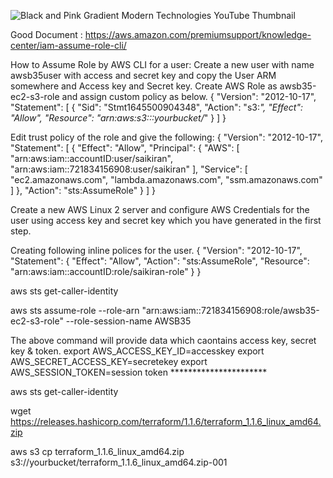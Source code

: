 
![Black and Pink Gradient Modern Technologies YouTube Thumbnail](https://github.com/saikiranpi/mastering-aws/assets/109568252/743be0d5-d5c0-4f48-9aad-aa95180c5092)





Good Document : https://aws.amazon.com/premiumsupport/knowledge-center/iam-assume-role-cli/


How to Assume Role by AWS CLI for a user:
Create a new user with name awsb35user with access and secret key and copy the User ARM somewhere and Access key and Secret key.
Create AWS Role as awsb35-ec2-s3-role and assign custom policy as below.
{
    "Version": "2012-10-17",
    "Statement": [
        {
            "Sid": "Stmt1645500904348",
            "Action": "s3:*",
            "Effect": "Allow",
            "Resource": "arn:aws:s3:::yourbucket/*"
        }
    ]
}

Edit trust policy of the role and give the following:
{
    "Version": "2012-10-17",
    "Statement": [
        {
            "Effect": "Allow",
            "Principal": {
                "AWS": [
                    "arn:aws:iam::accountID:user/saikiran",
                    "arn:aws:iam::721834156908:user/saikiran"
                ],
                "Service": [
                    "ec2.amazonaws.com",
                    "lambda.amazonaws.com",
                    "ssm.amazonaws.com"
                ]
            },
            "Action": "sts:AssumeRole"
        }
    ]
}


Create a new AWS Linux 2 server and configure AWS Credentials for the user using access key and secret key which you have generated in the first step.


Creating following inline polices for the user.
{
    "Version": "2012-10-17",
    "Statement": {
        "Effect": "Allow",
        "Action": "sts:AssumeRole",
        "Resource": "arn:aws:iam::accountID:role/saikiran-role"
    }
}


aws sts get-caller-identity
 

aws sts assume-role --role-arn "arn:aws:iam::721834156908:role/awsb35-ec2-s3-role" --role-session-name AWSB35

The above command will provide data which caontains access key, secret key & token.
export AWS_ACCESS_KEY_ID=accesskey
export AWS_SECRET_ACCESS_KEY=secretekey
export AWS_SESSION_TOKEN=session token **********************

aws sts get-caller-identity
 

wget https://releases.hashicorp.com/terraform/1.1.6/terraform_1.1.6_linux_amd64.zip

aws s3 cp terraform_1.1.6_linux_amd64.zip s3://yourbucket/terraform_1.1.6_linux_amd64.zip-001
